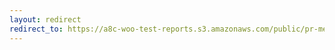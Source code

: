 ```yaml
---
layout: redirect
redirect_to: https://a8c-woo-test-reports.s3.amazonaws.com/public/pr-merge/44222/api/index.html
---
```

